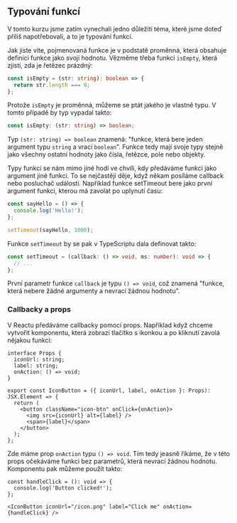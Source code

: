 ## Typování funkcí

V tomto kurzu jsme zatím vynechali jedno důležití téma, které jsme doteď příliš napotřebovali, a to je typování funkcí. 

Jak jiste víte, pojmenovaná funkce je v podstatě proměnná, která obsahuje definici funkce jako svoji hodnotu. Vězměme třeba funkci `isEmpty`, která zjistí, zda je řetězec prázdný:

```ts
const isEmpty = (str: string): boolean => {
  return str.length === 0;
};
```

Protože `isEmpty` je proměnná, můžeme se ptát jakého je vlastně typu. V tomto případě by typ vypadal takto:

```ts
const isEmpty: (str: string) => boolean;
```

Typ `(str: string) => boolean` znamená: "funkce, která bere jeden argument typu `string` a vrací `boolean`". Funkce tedy mají svoje typy stejně jako všechny ostatní hodnoty jako čísla, řetězce, pole nebo objekty.

Typy funkcí se nám mimo jiné hodí ve chvíli, kdy předáváme funkci jako argument jiné funkci. To se nejčastějí děje, když někam posíláme callback nebo posluchač události. Například funkce setTimeout bere jako první argument funkci, kterou má zavolat po uplynutí času:

```ts
const sayHello = () => {
  console.log('Hello!');
};

setTimeout(sayHello, 1000);
```

Funkce `setTimeout` by se pak v TypeScriptu dala definovat takto:

```ts
const setTimeout = (callback: () => void, ms: number): void => {
  // ...
};
```

První parametr funkce `callback` je typu `() => void`, což znamená "funkce, která nebere žádné argumenty a nevrací žádnou hodnotu".

### Callbacky a props

V Reactu předáváme callbacky pomocí props. Například když chceme vytvořit komponentu, která zobrazí tlačítko s ikonkou a po kliknutí zavolá nějakou funkci:

```tsx
interface Props {
  iconUrl: string;
  label: string;
  onAction: () => void;
}

export const IconButton = ({ iconUrl, label, onAction }: Props): JSX.Element => {
  return (
    <button className="icon-btn" onClick={onAction}>
      <img src={iconUrl} alt={label} />
      <span>{label}</span>
    </button>
  );
};
```

Zde máme prop `onAction` typu `() => void`. Tím tedy jeasně říkáme, že v této props očekáváme funkci bez parametrů, která nevrací žádnou hodnotu. Komponentu pak můžeme použít takto:

```tsx
const handleClick = (): void => {
  console.log('Button clicked!');
};

<IconButton iconUrl="/icon.png" label="Click me" onAction={handleClick} />
```
